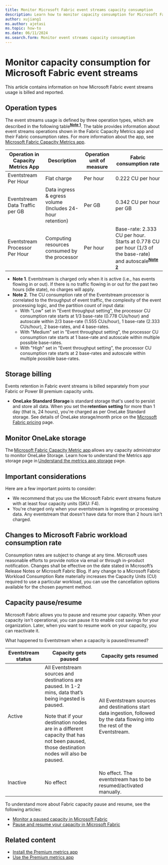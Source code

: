 ```yaml
---
title: Monitor Microsoft Fabric event streams capacity consumption
description: Learn how to monitor capacity consumption for Microsoft Fabric event streams.
author: xujiang1
ms.author: ajetasi
ms.topic: how-to 
ms.date: 06/11/2024
ms.search.form: Monitor event streams capacity consumption
---
```


# Monitor capacity consumption for Microsoft Fabric event streams

This article contains information on how Microsoft Fabric event streams usage is billed and reported. 

## Operation types
The event streams usage is defined by three operation types, which are described in the following table<sup>**[Note 1](#Note-1)**</sup>. The table provides information about event streams operations shown in the Fabric Capacity Metrics app and their Fabric consumption rates. For more information about the app, see [Microsoft Fabric Capacity Metrics app](../../enterprise/metrics-app.md).
 

| Operation in Capacity Metrics App | Description | Operation unit of measure | Fabric consumption rate |
| --------------------------------- | ----------- | ------------------------- | ----------------------- |
| Eventstream Per Hour | Flat charge | Per hour | 0.222 CU per hour |
| Eventstream Data Traffic per GB | Data ingress & egress volume <br/> (Includes 24-hour retention) | Per GB | 0.342 CU per hour per GB |
| Eventstream Processor Per Hour | Computing resources consumed by the processor | Per hour | Base-rate: 2.333 CU per hour. Starts at 0.778 CU per hour (1/3 of the base-rate) and autoscale<sup>**[Note 2](#Note-2)**</sup>  |

* <a id="Note-1"></a>**Note 1**. Eventstream is charged only when it is active (i.e., has events flowing in or out). If there is no traffic flowing in or out for the past two hours (idle state), no charges will apply.
* <a id="Note-2"></a>**Note 2**. The CU consumption rate of the Eventstream processor is correlated to the throughput of event traffic, the complexity of the event processing logic, and the partition count of input data:
   * With "Low" set in "Event throughput setting", the processor CU consumption rate starts at 1/3 base-rate (0.778 CUs/hour) and autoscale within 2/3 base-rate (1.555 CUs/hour), 1 base-rate (2.333 CUs/hour), 2 base-rates, and 4 base-rates.
   * With "Medium" set in "Event throughput setting", the processor CU consumption rate starts at 1 base-rate and autoscale within multiple possible base-rates.
   * With "High" set in "Event throughput setting", the processor CU consumption rate starts at 2 base-rates and autoscale within multiple possible base-rates.


## Storage billing
Events retention in Fabric event streams is billed separately from your Fabric or Power BI premium capacity units.  

* **OneLake Standard Storage** is standard storage that's used to persist and store all data. When you set the **retention setting** for more than 1 day (that is, 24 hours), you're charged as per OneLake Standard storage. See details of OneLake storage/month price on the [Microsoft Fabric pricing](https://azure.microsoft.com/pricing/details/microsoft-fabric/) page. 

## Monitor OneLake storage 

The [Microsoft Fabric Capacity Metric app](../../enterprise/metrics-app.md) allows any capacity administrator to monitor OneLake Storage. Learn how to understand the Metrics app storage page in [Understand the metrics app storage](../../enterprise/metrics-app-storage-page.md) page.

## Important considerations
Here are a few important points to consider:

- We recommend that you use the Microsoft Fabric event streams feature with at least four capacity units (SKU: F4).
- You're charged only when your eventstream is ingesting or processing data. Any eventstream that doesn't have data for more than 2 hours isn't charged.  

## Changes to Microsoft Fabric workload consumption rate 
Consumption rates are subject to change at any time. Microsoft uses reasonable efforts to provide notice via email or through in-product notification. Changes shall be effective on the date stated in Microsoft’s Release Notes or Microsoft Fabric Blog. If any change to a Microsoft Fabric Workload Consumption Rate materially increases the Capacity Units (CU) required to use a particular workload, you can use the cancellation options available for the chosen payment method. 

## Capacity pause/resume 

Microsoft Fabric allows you to pause and resume your capacity. When your capacity isn't operational, you can pause it to enable cost savings for your organization. Later, when you want to resume work on your capacity, you can reactivate it. 

What happened to Eventstream when a capacity is paused/resumed?
 
| Eventstream status | Capacity gets paused | Capacity gets resumed |
| --- | -------------- | -------------- | 
| Active | All Eventstream sources and destinations are paused. In 1-2 mins, data that’s being ingested is paused. <p>Note that if your destination nodes are in a different capacity that has not been paused, those destination nodes will also be paused.</p> | All Eventstream sources and destinations start data ingestion, followed by the data flowing into the rest of the Eventstream. |
| Inactive | No effect | No effect. The eventstream has to be resumed/activated manually. |

To understand more about Fabric capacity pause and resume, see the following articles: 

- [Monitor a paused capacity in Microsoft Fabric](../../enterprise/monitor-paused-capacity.md)
- [Pause and resume your capacity in Microsoft Fabric](../../enterprise/pause-resume.md)

## Related content 

- [Install the Premium metrics app](/power-bi/enterprise/service-premium-install-app)
- [Use the Premium metrics app](/power-bi/enterprise/service-premium-metrics-app)
